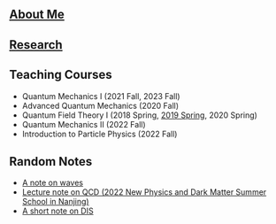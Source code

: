## [About Me](https://l-x-x.github.io/CV/)

## [Research](https://l-x-x.github.io/research/)


## Teaching Courses
- Quantum Mechanics I (2021 Fall, 2023 Fall)
- Advanced Quantum Mechanics (2020 Fall)
- Quantum Field Theory I (2018 Spring, [2019 Spring](https://l-x-x.github.io/qft-2019/), 2020 Spring)
- Quantum Mechanics II (2022 Fall)
- Introduction to Particle Physics (2022 Fall)



## Random Notes

- [A note on waves](https://l-x-x.github.io/qft-2019/note_on_waves.pdf)
- [Lecture note on QCD (2022 New Physics and Dark Matter Summer School in Nanjing)](https://l-x-x.github.io/qft-2019/Lecture_qcd.pdf)
- [A short note on DIS](https://l-x-x.github.io/qft-2019/AShortNoteOnDIS.pdf)




